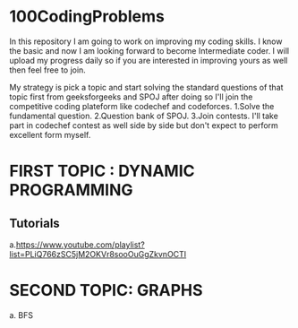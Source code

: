 # 100CodingProblems
In this repository I am going to work on improving my coding skills. I know the basic and now I am looking forward to become Intermediate coder. I will upload my progress daily so if you are interested in improving yours as well then feel free to join.

My strategy is pick a topic and start solving the standard questions of that topic first from geeksforgeeks and SPOJ after doing so I'll join the competitive coding plateform like codechef and codeforces.
1.Solve the fundamental question.
2.Question bank of SPOJ.
3.Join contests.
I'll take part in codechef contest as well side by side but don't expect to perform excellent form myself.

# FIRST TOPIC : DYNAMIC PROGRAMMING
## Tutorials
a.https://www.youtube.com/playlist?list=PLiQ766zSC5jM2OKVr8sooOuGgZkvnOCTI



# SECOND TOPIC: GRAPHS
a. BFS
